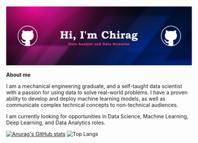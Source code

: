 [![Chirag B Has a lot of ideas.](https://github.com/Chirag05B/Chirag05B/blob/main/Chirag%20Header.jpg)](https://www.linkedin.com/in/chirag05b)

**About me**

I am a mechanical engineering graduate, and a self-taught data scientist with a passion for using data to solve real-world problems. I have a proven ability to develop and deploy machine learning models, as well as communicate complex technical concepts to non-technical audiences.

I am currently looking for opportunities in Data Science, Machine Learning, Deep Learning, and Data Analytics roles.



[![Anurag's GitHub stats](https://github-readme-stats.vercel.app/api?username=Chirag05B&show_icons=true&theme=radical)](https://github.com/anuraghazra/github-readme-stats) ![Top Langs](https://github-readme-stats.vercel.app/api/top-langs/?username=Chirag05B&layout=donut&theme=radical)